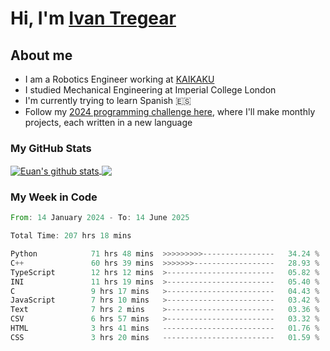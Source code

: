 # Hi, I'm [Ivan Tregear](https://www.linkedin.com/in/ivantregear/)

## About me

* I am a Robotics Engineer working at [KAIKAKU](https://github.com/KAIKAKU-AI)
* I studied Mechanical Engineering at Imperial College London
* I'm currently trying to learn Spanish :es:
* Follow my [2024 programming challenge here](https://github.com/ITregear?tab=repositories), where I'll make monthly projects, each written in a new language


### My GitHub Stats

<a href="#my-github-stats">
  <img align="center" src="https://github-readme-stats.vercel.app/api?username=itregear&count_private=true&show_icons=true&include_all_commits=true&theme=material-palenight" alt="Euan's github stats" />
</a>

<a href="#my-github-stats">
  <img align="center" src="https://github-readme-stats.vercel.app/api/top-langs/?username=itregear&layout=compact&theme=material-palenight" />
</a>

### My Week in Code
<!--START_SECTION:waka-->

```rust
From: 14 January 2024 - To: 14 June 2025

Total Time: 207 hrs 18 mins

Python            71 hrs 48 mins  >>>>>>>>>----------------   34.24 %
C++               60 hrs 39 mins  >>>>>>>------------------   28.93 %
TypeScript        12 hrs 12 mins  >------------------------   05.82 %
INI               11 hrs 19 mins  >------------------------   05.40 %
C                 9 hrs 17 mins   >------------------------   04.43 %
JavaScript        7 hrs 10 mins   >------------------------   03.42 %
Text              7 hrs 2 mins    >------------------------   03.36 %
CSV               6 hrs 57 mins   >------------------------   03.32 %
HTML              3 hrs 41 mins   -------------------------   01.76 %
CSS               3 hrs 20 mins   -------------------------   01.59 %
```

<!--END_SECTION:waka-->
